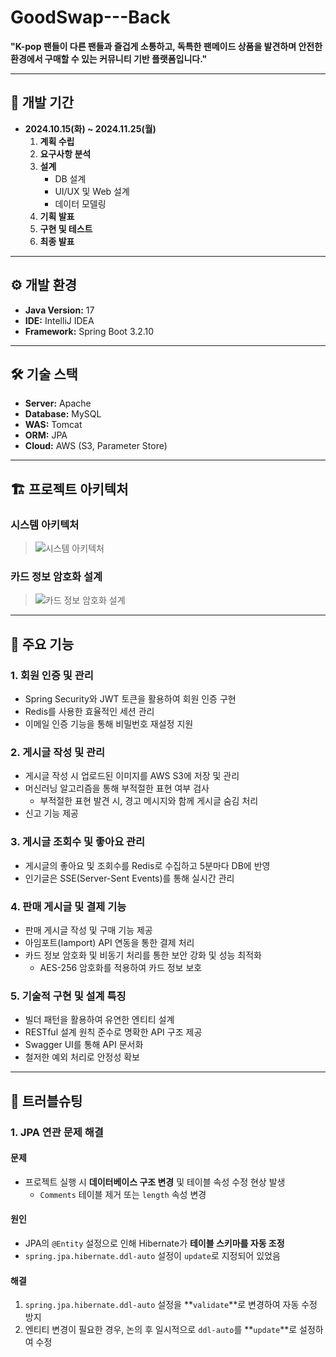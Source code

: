 # GoodSwap---Back  

**"K-pop 팬들이 다른 팬들과 즐겁게 소통하고, 독특한 팬메이드 상품을 발견하며 안전한 환경에서 구매할 수 있는 커뮤니티 기반 플랫폼입니다."**  

---

## 📅 개발 기간  
- **2024.10.15(화) ~ 2024.11.25(월)**  
  1. **계획 수립**  
  2. **요구사항 분석**  
  3. **설계**  
     - DB 설계  
     - UI/UX 및 Web 설계  
     - 데이터 모델링  
  4. **기획 발표**  
  5. **구현 및 테스트**  
  6. **최종 발표**  

---

## ⚙️ 개발 환경  
- **Java Version:** 17  
- **IDE:** IntelliJ IDEA  
- **Framework:** Spring Boot 3.2.10  

---

## 🛠️ 기술 스택  
- **Server:** Apache  
- **Database:** MySQL  
- **WAS:** Tomcat  
- **ORM:** JPA  
- **Cloud:** AWS (S3, Parameter Store)  

---

## 🏗️ 프로젝트 아키텍처  

### 시스템 아키텍처  
> ![시스템 아키텍처](https://github.com/user-attachments/assets/2dceae88-05f6-4ca3-98f9-e88f4b66644e)  

### 카드 정보 암호화 설계  
> ![카드 정보 암호화 설계](https://github.com/user-attachments/assets/4ff70235-c1e6-4562-8030-bc5656485637)  

---

## 🚀 주요 기능  

### 1. **회원 인증 및 관리**  
- Spring Security와 JWT 토큰을 활용하여 회원 인증 구현  
- Redis를 사용한 효율적인 세션 관리  
- 이메일 인증 기능을 통해 비밀번호 재설정 지원  

### 2. **게시글 작성 및 관리**  
- 게시글 작성 시 업로드된 이미지를 AWS S3에 저장 및 관리  
- 머신러닝 알고리즘을 통해 부적절한 표현 여부 검사  
  - 부적절한 표현 발견 시, 경고 메시지와 함께 게시글 숨김 처리  
- 신고 기능 제공  

### 3. **게시글 조회수 및 좋아요 관리**  
- 게시글의 좋아요 및 조회수를 Redis로 수집하고 5분마다 DB에 반영  
- 인기글은 SSE(Server-Sent Events)를 통해 실시간 관리  

### 4. **판매 게시글 및 결제 기능**  
- 판매 게시글 작성 및 구매 기능 제공  
- 아임포트(Iamport) API 연동을 통한 결제 처리  
- 카드 정보 암호화 및 비동기 처리를 통한 보안 강화 및 성능 최적화  
  - AES-256 암호화를 적용하여 카드 정보 보호  

### 5. **기술적 구현 및 설계 특징**  
- 빌더 패턴을 활용하여 유연한 엔티티 설계  
- RESTful 설계 원칙 준수로 명확한 API 구조 제공  
- Swagger UI를 통해 API 문서화  
- 철저한 예외 처리로 안정성 확보  

---

## 🔧 트러블슈팅  

### 1. **JPA 연관 문제 해결**  
#### 문제  
- 프로젝트 실행 시 **데이터베이스 구조 변경** 및 테이블 속성 수정 현상 발생  
  - `Comments` 테이블 제거 또는 `length` 속성 변경  

#### 원인  
- JPA의 `@Entity` 설정으로 인해 Hibernate가 **테이블 스키마를 자동 조정**  
- `spring.jpa.hibernate.ddl-auto` 설정이 `update`로 지정되어 있었음  

#### 해결  
1. `spring.jpa.hibernate.ddl-auto` 설정을 **`validate`**로 변경하여 자동 수정 방지  
2. 엔티티 변경이 필요한 경우, 논의 후 일시적으로 `ddl-auto`를 **`update`**로 설정하여 수정  

